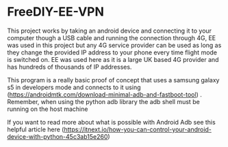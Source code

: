 # FreeDIY-EE-VPN
This project works by taking an android device and connecting it to your computer though a USB cable and running the connection through 4G, EE was used in this project but any 4G service provider
can be used as long as they change the provided IP address to your phone every time flight mode is switched on. 
EE was used here as it is a large UK based 4G provider and has hundreds of thousands of IP addresses.

This program is a really basic proof of concept that uses a samsung galaxy s5 in developers mode and connects to it using (https://androidmtk.com/download-minimal-adb-and-fastboot-tool)
. Remember, when using the python adb library the adb shell must be running on the host machine 

If you want to read more about what is possible with Android Adb see this helpful article here (https://itnext.io/how-you-can-control-your-android-device-with-python-45c3ab15e260)
